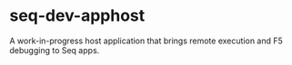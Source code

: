 # seq-dev-apphost

A work-in-progress host application that brings remote execution and F5 debugging to Seq apps.


